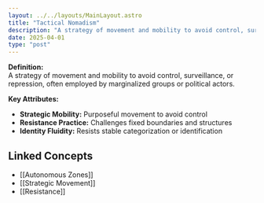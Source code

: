```yaml
---
layout: ../../layouts/MainLayout.astro
title: "Tactical Nomadism"
description: "A strategy of movement and mobility to avoid control, surveillance, or repression, often employed by marginalized groups or political actors."
date: 2025-04-01
type: "post"
---
```


**Definition:**  
A strategy of movement and mobility to avoid control, surveillance, or repression, often employed by marginalized groups or political actors.

**Key Attributes:**  
- **Strategic Mobility:** Purposeful movement to avoid control  
- **Resistance Practice:** Challenges fixed boundaries and structures  
- **Identity Fluidity:** Resists stable categorization or identification

## Linked Concepts
- [[Autonomous Zones]]
- [[Strategic Movement]]
- [[Resistance]]
